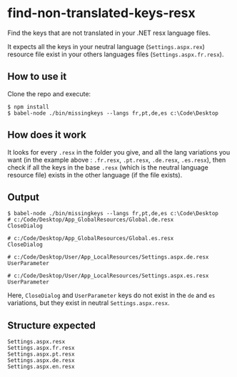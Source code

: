# find-non-translated-keys-resx
Find the keys that are not translated in your .NET resx language files.

It expects all the keys in your neutral language (`Settings.aspx.rex`) resource
file exist in your others languages files (`Settings.aspx.fr.resx`).

## How to use it
Clone the repo and execute:

```shell
$ npm install
$ babel-node ./bin/missingkeys --langs fr,pt,de,es c:\Code\Desktop
```

## How does it work
It looks for every `.resx` in the folder you give, and all the lang variations
you want (in the example above : `.fr.resx`, `.pt.resx`, `.de.resx`, `.es.resx`),
then check if all the keys in the base `.resx` (which is the neutral language
resource file) exists in the other language (if the file exists).

## Output
```shell
$ babel-node ./bin/missingkeys --langs fr,pt,de,es c:\Code\Desktop
# c:/Code/Desktop/App_GlobalResources/Global.de.resx
CloseDialog

# c:/Code/Desktop/App_GlobalResources/Global.es.resx
CloseDialog

# c:/Code/Desktop/User/App_LocalResources/Settings.aspx.de.resx
UserParameter

# c:/Code/Desktop/User/App_LocalResources/Settings.aspx.es.resx
UserParameter
```

Here, `CloseDialog` and `UserParameter` keys do not exist in the `de` and `es`
variations, but they exist in neutral `Settings.aspx.resx`.

## Structure expected
```
Settings.aspx.resx
Settings.aspx.fr.resx
Settings.aspx.pt.resx
Settings.aspx.de.resx
Settings.aspx.en.resx
```
